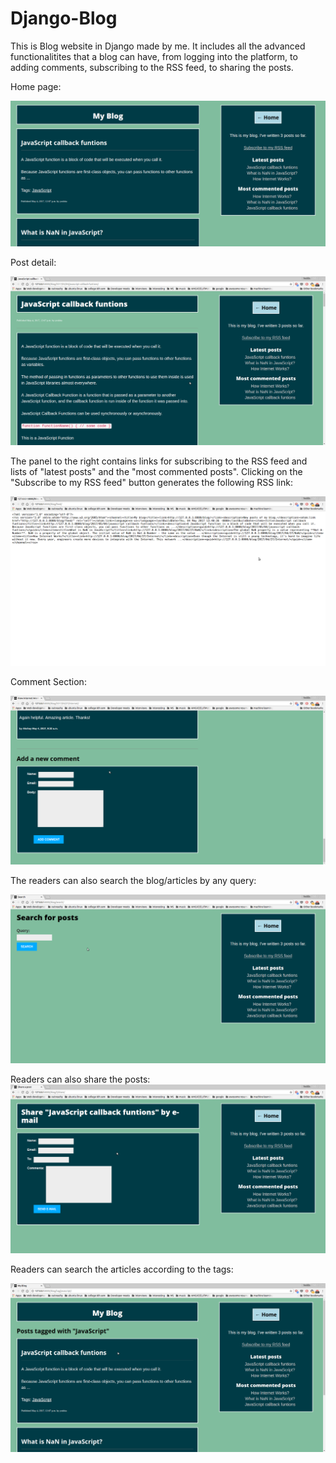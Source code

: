 # Django-Blog
This is Blog website in Django made by me. It includes all the advanced functionalitites that a blog can have, from logging into the platform, to adding comments, subscribing to the RSS feed, to sharing the posts.

Home page:

![alt Home Page](https://github.com/yoshi2095/Django-Blog/blob/master/mysite/blog/static/images/home_page.png)

Post detail:

![alt Post Detail](https://github.com/yoshi2095/Django-Blog/blob/master/mysite/blog/static/images/post_detail.png)

The panel to the right contains links for subscribing to the RSS feed and lists of "latest posts" and the "most commented posts".
Clicking on the "Subscribe to my RSS feed" button generates the following RSS link:

![alt RSS feed](https://github.com/yoshi2095/Django-Blog/blob/master/mysite/blog/static/images/rss.png)

Comment Section:

![alt Comment Section](https://github.com/yoshi2095/Django-Blog/blob/master/mysite/blog/static/images/comment.png)

The readers can also search the blog/articles by any query:

![alt RSS feed](https://github.com/yoshi2095/Django-Blog/blob/master/mysite/blog/static/images/search.png)

Readers can also share the posts:
![alt RSS feed](https://github.com/yoshi2095/Django-Blog/blob/master/mysite/blog/static/images/share.png)

Readers can search the articles according to the tags:

![alt RSS feed](https://github.com/yoshi2095/Django-Blog/blob/master/mysite/blog/static/images/tagged.png)

